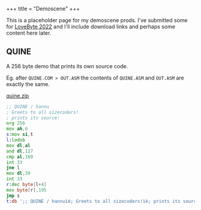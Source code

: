 +++
title = "Demoscene"
+++

This is a placeholder page for my demoscene prods. I've submitted some for [LoveByte 2022](https://lovebyte.party/) and I'll include download links and perhaps some content here later.

## QUINE

A 256 byte demo that prints its own source code.

Eg. after `QUINE.COM > OUT.ASM` the contents of `QUINE.ASM` and `OUT.ASM` are exactly the same.

[quine.zip](quine.zip)

```asm
;; QUINE / hannu
; Greets to all sizecoders!
; prints its source:
org 256
mov ah,6
s:mov si,t
l:lodsb
mov dl,al
and dl,127
cmp al,160
int 33
jne l
mov dl,39
int 33
r:dec byte[l+4]
mov byte[r],195
jmp s
t:db ';; QUINE / hannuìè; Greets to all sizecoders!ìè; prints its source:ìèorg 256ìèmov ah,6ìès:mov si,tìèl:lodsbìèmov dl,alìèand dl,127ìècmp al,160ìèint 33ìèjne lìèmov dl,39ìèint 33ìèr:dec byte[l+4]ìèmov byte[r],195ìèjmp sìèt:dbá'
```

